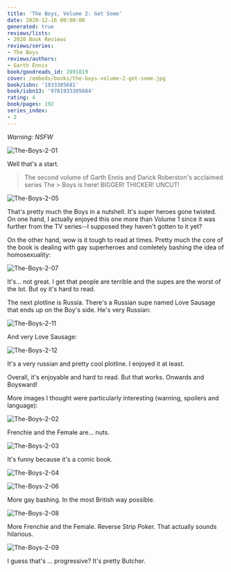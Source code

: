 ```yaml
---
title: 'The Boys, Volume 2: Get Some'
date: 2020-12-16 00:00:00
generated: true
reviews/lists:
- 2020 Book Reviews
reviews/series:
- The Boys
reviews/authors:
- Garth Ennis
book/goodreads_id: 2891819
cover: /embeds/books/the-boys-volume-2-get-some.jpg
book/isbn: '1933305681'
book/isbn13: '9781933305684'
rating: 4
book/pages: 192
series_index:
- 2
---
```

*Warning: NSFW*  

![The-Boys-2-01](/embeds/books/attachments/the-boys-2-01.jpg)  

<!--more-->

Well that's a start.  

> The second volume of Garth Ennis and Darick Roberston's acclaimed series The > Boys is here! BIGGER! THICKER! UNCUT!  

![The-Boys-2-05](/embeds/books/attachments/the-boys-2-05.jpg)  

That's pretty much the Boys in a nutshell. It's super heroes gone twisted. On one hand, I actually enjoyed this one more than Volume 1 since it was further from the TV series--I supposed they haven't gotten to it yet?  

On the other hand, wow is it tough to read at times. Pretty much the core of the book is dealing with gay superheroes and comletely bashing the idea of homosexuality:  

![The-Boys-2-07](/embeds/books/attachments/the-boys-2-07.jpg)  

It's... not great. I get that people are terrible and the supes are the worst of the lot. But oy it's hard to read.  

The next plotline is Russia. There's a Russian supe named Love Sausage that ends up on the Boy's side. He's very Russian:  

![The-Boys-2-11](/embeds/books/attachments/the-boys-2-11.jpg)  

And very Love Sausage:  

![The-Boys-2-12](/embeds/books/attachments/the-boys-2-12.jpg)  

It's a very russian and pretty cool plotline. I enjoyed it at least.  

Overall, it's enjoyable and hard to read. But that works. Onwards and Boysward!  

More images I thought were particularly interesting (warning, spoilers and language):  

![The-Boys-2-02](/embeds/books/attachments/the-boys-2-02.jpg)  

Frenchie and the Female are... nuts.  

![The-Boys-2-03](/embeds/books/attachments/the-boys-2-03.jpg)  

It's funny because it's a comic book.  

![The-Boys-2-04](/embeds/books/attachments/the-boys-2-04.jpg)  

![The-Boys-2-06](/embeds/books/attachments/the-boys-2-06.jpg)  

More gay bashing. In the most British way possible.  

![The-Boys-2-08](/embeds/books/attachments/the-boys-2-08.jpg)  

More Frenchie and the Female. Reverse Strip Poker. That actually sounds hilarious.  

![The-Boys-2-09](/embeds/books/attachments/the-boys-2-09.jpg)  

I guess that's ... progressive? It's pretty Butcher.